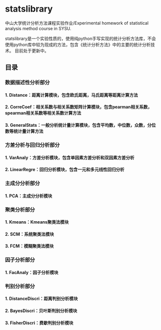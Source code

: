 # statslibrary
中山大学统计分析方法课程实验作业/Experimental homework of statistical analysis method course in SYSU.

statslibrary是一个实验性质的，使用纯python手写实现的统计分析方法库，不会使用python库中较为现成的方法，包含《统计分析方法》中的主要的统计分析技术。
目前处于更新中。

## 目录
### 数据描述性分析部分
#### 1. Distance：距离计算模块，包含欧氏距离，马氏距离等距离计算方法
#### 2. CorreCoef：相关系数与相关系数矩阵计算模块，包含pearman相关系数，spearman相关系数等相关系数计算方法
#### 3. GeneralStats：一般分析统计量计算模块，包含平均数，中位数，众数，分位数等统计量计算方法

### 方差分析与回归分析部分
#### 1. VarAnaly：方差分析模块，包含单因素方差分析和双因素方差分析
#### 2. LinearRegre：回归分析模块，包含一元和多元线性回归分析

### 主成分分析部分
#### 1. PCA：主成分分析模块

### 聚类分析部分
#### 1. Kmeans：Kmeans聚类法模块
#### 2. SCM：系统聚类法模块
#### 3. FCM：模糊聚类法模块

### 因子分析部分
#### 1. FacAnaly：因子分析模块

### 判别分析部分
#### 1. DistanceDiscri：距离判别分析模块
#### 2. BayesDiscri：贝叶斯判别分析模块
#### 3. FisherDiscri：费歇判别分析模块
